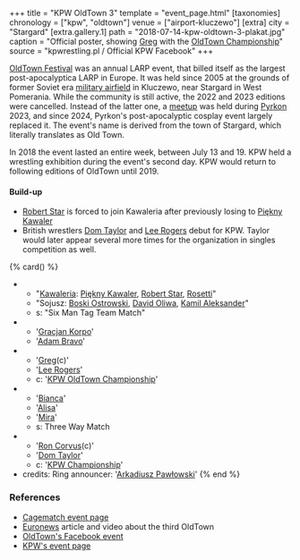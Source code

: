 +++
title = "KPW OldTown 3"
template = "event_page.html"
[taxonomies]
chronology = ["kpw", "oldtown"]
venue = ["airport-kluczewo"]
[extra]
city = "Stargard"
[extra.gallery.1]
path = "2018-07-14-kpw-oldtown-3-plakat.jpg"
caption = "Official poster, showing [Greg](@/w/greg.md) with the [OldTown Championship](@/c/kpw-old-town-championship.md)"
source = "kpwrestling.pl / Official KPW Facebook"
+++

[OldTown Festival][oldtown] was an annual LARP event, that billed itself as the largest post-apocalyptica LARP in Europe. It was held since 2005 at the grounds of former Soviet era [military airfield][airfield-wiki] in Kluczewo, near Stargard in West Pomerania. While the community is still active, the 2022 and 2023 editions were cancelled. Instead of the latter one, a [meetup][oldtown-meetup] was held during [Pyrkon][pyrkon] 2023, and since 2024, Pyrkon's post-apocalyptic cosplay event largely replaced it.
The event's name is derived from the town of Stargard, which literally translates as Old Town.

In 2018 the event lasted an entire week, between July 13 and 19. KPW held a wrestling exhibition during the event's second day. KPW would return to following editions of OldTown until 2019.

#### Build-up

* [Robert Star](@/w/robert-star.md) is forced to join Kawaleria after previously losing to [Piękny Kawaler](@/w/piekny-kawaler.md)
* British wrestlers [Dom Taylor](@/w/dom-taylor.md) and [Lee Rogers](@/w/lee-rogers.md) debut for KPW. Taylor would later appear several more times for the organization in singles competition as well.

{% card() %}
- - "[Kawaleria](@/tt/kawaleria.md): [Piękny Kawaler](@/w/piekny-kawaler.md), [Robert Star](@/w/robert-star.md),
    [Rosetti](@/w/rosetti.md)"
  - "Sojusz: [Boski Ostrowski](@/w/ostrowski.md), [David Oliwa](@/w/david-oliwa.md),
    [Kamil Aleksander](@/w/kamil-aleksander.md)"
  - s: "Six Man Tag Team Match"
- - '[Gracjan Korpo](@/w/gracjan-korpo.md)'
  - '[Adam Bravo](@/w/adam-bravo.md)'
- - '[Greg](@/w/greg.md)(c)'
  - '[Lee Rogers](@/w/lee-rogers.md)'
  - c: '[KPW OldTown Championship](@/c/kpw-old-town-championship.md)'
- - '[Bianca](@/w/bianca.md)'
  - '[Alisa](@/w/alisa.md)'
  - '[Mira](@/w/mira.md)'
  - s: Three Way Match
- - '[Ron Corvus](@/w/ron-corvus.md)(c)'
  - '[Dom Taylor](@/w/dom-taylor.md)'
  - c: '[KPW Championship](@/c/kpw-championship.md)'
- credits:
    Ring announcer: '[Arkadiusz Pawłowski](@/w/pan-pawlowski.md)'
{% end %}

### References

* [Cagematch event page](https://www.cagematch.net/?id=1&nr=319859)
* [Euronews](https://www.euronews.com/2018/07/18/poland-s-post-apocalyptic-old-town-festival) article and video about the third OldTown
* [OldTown's Facebook event](https://www.facebook.com/events/571284919882434/)
* [KPW's event page](https://kpwrestling.pl/events/kpw-oldtown-3/)

[oldtown]: https://oldtownfestival.net/
[airfield-wiki]: https://en.wikipedia.org/wiki/Kluczewo_Airfield
[cancel-2022-facebook]: https://www.facebook.com/OldTownPL/posts/7628871287138919
[oldtown-meetup]: https://www.facebook.com/events/563804182505079/
[pyrkon]: https://pyrkon.pl/
